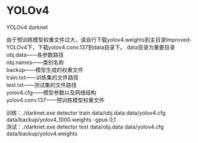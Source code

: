# YOLOv4
YOLOv4 darknet

由于预训练模型权重文件过大，请自行下载yolov4.weights到主目录Improved-YOLOv4下，下载yolov4.conv.137到data目录下。
data目录为重要目录  
obj.data——各参数路径  
obj.names——类别名称  
backup——模型生成的权重文件  
train.txt——训练集的文件路径  
test.txt——测试集的文件路径  
yolov4.cfg——模型参数以及网络结构  
yolov4.conv.137——预训练模型权重文件  
  
训练：./darknet.exe detector train data/obj.data data/yolov4.cfg data/backup/yolov4_1000.weights -gpus 0,1  
测试：./darknet.exe detector test data/obj.data data/yolov4.cfg data/backup/yolov4.weights  
